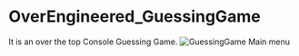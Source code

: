 # OverEngineered_GuessingGame
 It is an over the top Console Guessing Game.
![GuessingGame Main menu](https://user-images.githubusercontent.com/69220988/113946032-88918b00-97d5-11eb-9874-f8b958aacf34.PNG)
